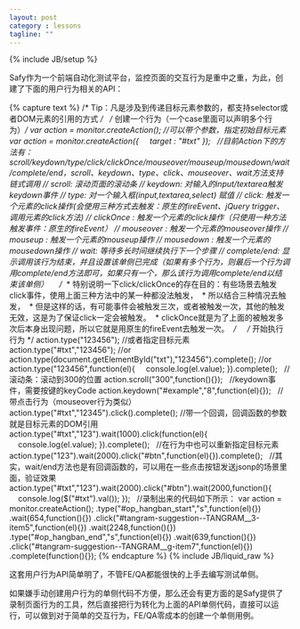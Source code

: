 ```yaml
---
layout: post
category : lessons
tagline: ""
---
```

{% include JB/setup %}

Safy作为一个前端自动化测试平台，监控页面的交互行为是重中之重，为此，创建了下面的用户行为相关的API：

{% capture text %}
/* Tip：凡是涉及到传递目标元素参数的，都支持selector或者DOM元素的引用的方式 */
 
/* 创建一个行为（一个case里面可以声明多个行为）*/
var action = monitor.createAction();
//可以带个参数，指定初始目标元素
var action = monitor.createAction({
    target : "#txt"
});
 
//目前Action下的方法有：scroll/keydown/type/click/clickOnce/mouseover/mouseup/mousedown/wait/complete/end，scroll、keydown、type、click、mouseover、wait方法支持链式调用
// scroll: 滚动页面的滚动条
// keydown: 对输入的input/textarea触发keydown事件
// type: 对一个输入框(input,textarea,select) 赋值
// click: 触发一个元素的click操作(会使用三种方式去触发：原生的fireEvent、jQuery trigger、调用元素的click方法)
// clickOnce : 触发一个元素的click操作（只使用一种方法触发事件：原生的fireEvent）
// mouseover : 触发一个元素的mouseover操作
// mouseup : 触发一个元素的mouseup操作
// mousedown : 触发一个元素的mousedown操作
// wait: 等待多长时间继续执行下一个步骤
// complete/end: 显示调用该行为结束，并且设置该单侧已完成（如果有多个行为，则最后一个行为调用complete/end方法即可，如果只有一个，那么该行为调用complete/end以结束该单侧）
 
 
/*
 * 特别说明一下click/clickOnce的存在目的：有些场景去触发click事件，使用上面三种方法中的某一种都没法触发，
 * 所以结合三种情况去触发，
 * 但是这样的话，有可能事件会被触发三次，或者被触发一次，其他的触发无效，这是为了保证click一定会被触发。
 * clickOnce就是为了上面的被触发多次后本身出现问题，所以它就是用原生的fireEvent去触发一次。
 */
 
 
/* 开始执行行为 */
action.type("123456");
//或者指定目标元素
action.type("#txt","123456");
//or
action.type(document.getElementById("txt"),"123456").complete();
//or
action.type("123456",function(el){
    console.log(el.value);
}).complete();
 
//滚动条：滚动到300的位置
action.scroll("300",function(){});
 
//keydown事件，需要按键的keyCode
action.keydown("#example","8",function(el){});
 
//带点击行为（mouseover行为类似）
action.type("#txt","12345").click().complete();
//带一个回调，回调函数的参数就是目标元素的DOM引用
action.type("#txt","123").wait(1000).click(function(el){
    console.log(el.value);
}).complete();
 
//在行为中也可以重新指定目标元素
action.type("123").wait(2000).click("#btn",function(el){}).complete();
 
//其实，wait/end方法也是有回调函数的，可以用在一些点击按钮发送jsonp的场景里面，验证效果
action.type("#txt","123").wait(2000).click("#btn").wait(2000,function(){
    console.log($("#txt").val());
});
 
//录制出来的代码如下所示：
var action = monitor.createAction();
.type("#op_hangban_start","s",function(el){})
.wait(654,function(){})
.click("#tangram-suggestion--TANGRAM__3-item5",function(el){})
.wait(2248,function(){})
.type("#op_hangban_end","s",function(el){})
.wait(639,function(){})
.click("#tangram-suggestion--TANGRAM__g-item7",function(el){})
.complete(function(){});
{% endcapture %}
{% include JB/liquid_raw %}

这套用户行为API简单明了，不管FE/QA都能很快的上手去编写测试单侧。

如果嫌手动创建用户行为的单侧代码不方便，那么还会有更方面的是Safy提供了录制页面行为的工具，然后直接把行为转化为上面的API单侧代码，直接可以运行，可以做到对于简单的交互行为，FE/QA零成本的创建一个单侧用例。

